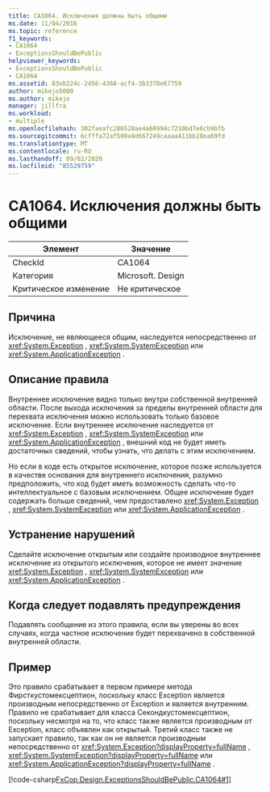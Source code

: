 ```yaml
---
title: CA1064. Исключения должны быть общими
ms.date: 11/04/2016
ms.topic: reference
f1_keywords:
- CA1064
- ExceptionsShouldBePublic
helpviewer_keywords:
- ExceptionsShouldBePublic
- CA1064
ms.assetid: 83eb224c-2456-4368-acf4-3b3378e67759
author: mikejo5000
ms.author: mikejo
manager: jillfra
ms.workload:
- multiple
ms.openlocfilehash: 302faeafc286528ae4a60994c7210bd7e6cb9bfb
ms.sourcegitcommit: 6cfffa72af599a9d667249caaaa411bb28ea69fd
ms.translationtype: MT
ms.contentlocale: ru-RU
ms.lasthandoff: 09/02/2020
ms.locfileid: "85529759"
---
```

# <a name="ca1064-exceptions-should-be-public"></a>CA1064. Исключения должны быть общими

|Элемент|Значение|
|-|-|
|CheckId|CA1064|
|Категория|Microsoft. Design|
|Критическое изменение|Не критическое|

## <a name="cause"></a>Причина
Исключение, не являющееся общим, наследуется непосредственно от <xref:System.Exception> , <xref:System.SystemException> или <xref:System.ApplicationException> .

## <a name="rule-description"></a>Описание правила
Внутреннее исключение видно только внутри собственной внутренней области. После выхода исключения за пределы внутренней области для перехвата исключения можно использовать только базовое исключение. Если внутреннее исключение наследуется от <xref:System.Exception> , <xref:System.SystemException> или <xref:System.ApplicationException> , внешний код не будет иметь достаточных сведений, чтобы узнать, что делать с этим исключением.

Но если в коде есть открытое исключение, которое позже используется в качестве основания для внутреннего исключения, разумно предположить, что код будет иметь возможность сделать что-то интеллектуальное с базовым исключением. Общее исключение будет содержать больше сведений, чем предоставлено <xref:System.Exception> , <xref:System.SystemException> или <xref:System.ApplicationException> .

## <a name="how-to-fix-violations"></a>Устранение нарушений
Сделайте исключение открытым или создайте производное внутреннее исключение из открытого исключения, которое не имеет значение <xref:System.Exception> , <xref:System.SystemException> или <xref:System.ApplicationException> .

## <a name="when-to-suppress-warnings"></a>Когда следует подавлять предупреждения
Подавлять сообщение из этого правила, если вы уверены во всех случаях, когда частное исключение будет перехвачено в собственной внутренней области.

## <a name="example"></a>Пример
Это правило срабатывает в первом примере метода Фирсткустомексцептион, поскольку класс Exception является производным непосредственно от Exception и является внутренним. Правило не срабатывает для класса Секондкустомексцептион, поскольку несмотря на то, что класс также является производным от Exception, класс объявлен как открытый. Третий класс также не запускает правило, так как он не является производным непосредственно от <xref:System.Exception?displayProperty=fullName> , <xref:System.SystemException?displayProperty=fullName> или <xref:System.ApplicationException?displayProperty=fullName> .

[!code-csharp[FxCop.Design.ExceptionsShouldBePublic.CA1064#1](../code-quality/codesnippet/CSharp/ca1064-exceptions-should-be-public_1.cs)]
